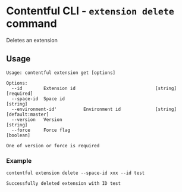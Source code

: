 # Contentful CLI - `extension delete` command

Deletes an extension

## Usage

```
Usage: contentful extension get [options]

Options:
  --id        Extension id                              [string] [required]
  --space-id  Space id                                             [string]
  --environment-id'          Environment id             [string] [default:master]
  --version   Version                                              [string]
  --force     Force flag                                          [boolean]

One of version or force is required
```
### Example

```shell
contentful extension delete --space-id xxx --id test

Successfully deleted extension with ID test
```
